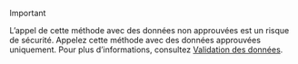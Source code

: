 > [!IMPORTANT]
> L’appel de cette méthode avec des données non approuvées est un risque de sécurité. Appelez cette méthode avec des données approuvées uniquement. Pour plus d’informations, consultez [Validation des données](https://www.owasp.org/index.php/Data_Validation).
